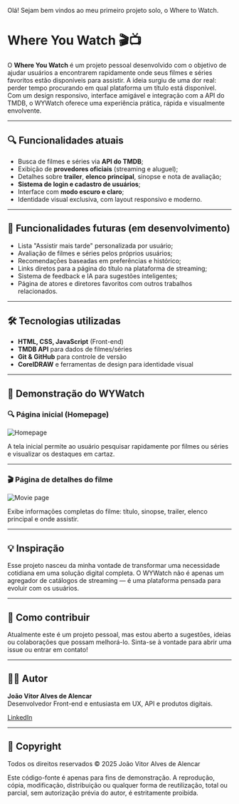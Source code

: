 Olá! Sejam bem vindos ao meu primeiro projeto solo, o Where to Watch.
# Where You Watch 🎬📺

O **Where You Watch** é um projeto pessoal desenvolvido com o objetivo de ajudar usuários a encontrarem rapidamente onde seus filmes e séries favoritos estão disponíveis para assistir. A ideia surgiu de uma dor real: perder tempo procurando em qual plataforma um título está disponível.
Com um design responsivo, interface amigável e integração com a API do TMDB, o WYWatch oferece uma experiência prática, rápida e visualmente envolvente.

---

## 🔍 Funcionalidades atuais

- Busca de filmes e séries via **API do TMDB**;
- Exibição de **provedores oficiais** (streaming e aluguel);
- Detalhes sobre **trailer**, **elenco principal**, sinopse e nota de avaliação;
- **Sistema de login e cadastro de usuários**;
- Interface com **modo escuro e claro**;
- Identidade visual exclusiva, com layout responsivo e moderno.

---

## 🚧 Funcionalidades futuras (em desenvolvimento)

- Lista "Assistir mais tarde" personalizada por usuário;
- Avaliação de filmes e séries pelos próprios usuários;
- Recomendações baseadas em preferências e histórico;
- Links diretos para a página do título na plataforma de streaming;
- Sistema de feedback e IA para sugestões inteligentes;
- Página de atores e diretores favoritos com outros trabalhos relacionados.

---

## 🛠 Tecnologias utilizadas

- **HTML, CSS, JavaScript** (Front-end)
- **TMDB API** para dados de filmes/séries
- **Git & GitHub** para controle de versão
- **CorelDRAW** e ferramentas de design para identidade visual

---

## 📸 Demonstração do WYWatch

### 🔍 Página inicial (Homepage)
![Homepage](./homepage.png)

A tela inicial permite ao usuário pesquisar rapidamente por filmes ou séries e visualizar os destaques em cartaz.

---

### 🎬 Página de detalhes do filme
![Movie page](./moviepage.png)

Exibe informações completas do filme: título, sinopse, trailer, elenco principal e onde assistir.

---

## 💡 Inspiração

Esse projeto nasceu da minha vontade de transformar uma necessidade cotidiana em uma solução digital completa. O WYWatch não é apenas um agregador de catálogos de streaming — é uma plataforma pensada para evoluir com os usuários.

---

## 📌 Como contribuir

Atualmente este é um projeto pessoal, mas estou aberto a sugestões, ideias ou colaborações que possam melhorá-lo. Sinta-se à vontade para abrir uma issue ou entrar em contato!

---

## 👨‍💻 Autor

**João Vitor Alves de Alencar**  
Desenvolvedor Front-end e entusiasta em UX, API e produtos digitais.

[LinkedIn](https://www.linkedin.com/in/joaoalvesz)

---

## 📝 Copyright

Todos os direitos reservados © 2025 João Vitor Alves de Alencar

Este código-fonte é apenas para fins de demonstração. A reprodução, cópia, modificação, distribuição ou qualquer forma de reutilização, total ou parcial, sem autorização prévia do autor, é estritamente proibida.
